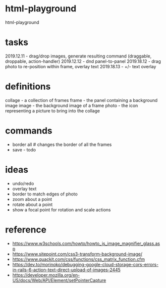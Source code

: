 # html-playground
html-playground

# tasks
2019.12.11 - drag/drop images, generate resulting command (draggable, droppable, action-handler)
2019.12.12 - dnd panel-to-panel
2019.18.12 - drag photo to re-position within frame, overlay text
2019.18.13 - +/- text overlay

# definitions
collage - a collection of frames
frame - the panel containing a background image
image - the background image of a frame
photo - the icon representing a picture to bring into the collage

# commands
* border all # changes the border of all the frames
* save - todo

# ideas
* undo/redo
* overlay text
* border to match edges of photo
* zoom about a point
* rotate about a point
* show a focal point for rotation and scale actions

# reference
* https://www.w3schools.com/howto/howto_js_image_magnifier_glass.asp
* https://www.sitepoint.com/css3-transform-background-image/
* https://www.quackit.com/css/functions/css_matrix_function.cfm
* https://dev.to/morinoko/debugging-google-cloud-storage-cors-errors-in-rails-6-action-text-direct-upload-of-images-2445
* https://developer.mozilla.org/en-US/docs/Web/API/Element/setPointerCapture
